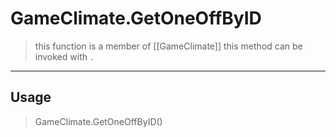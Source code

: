 # GameClimate.GetOneOffByID
> this function is a member of [[GameClimate]]
> this method can be invoked with `.`
-----
## Usage
> GameClimate.GetOneOffByID()
